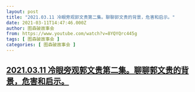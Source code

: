 ```yaml
---
layout: post
title: "2021.03.11 冷眼旁观郭文贵第二集。聊聊郭文贵的背景，危害和启示。"
date: 2021-03-11T14:47:46.000Z
author: 图森破故事会
from: https://www.youtube.com/watch?v=8YQYQrc445g
tags: [ 图森破故事会 ]
categories: [ 图森破故事会 ]
---
```

<!--1615474066000-->
[2021.03.11 冷眼旁观郭文贵第二集。聊聊郭文贵的背景，危害和启示。](https://www.youtube.com/watch?v=8YQYQrc445g)
------

<div>

</div>
